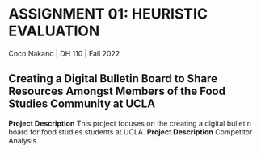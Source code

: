 # ASSIGNMENT 01: HEURISTIC EVALUATION
Coco Nakano | DH 110 | Fall 2022
## Creating a Digital Bulletin Board to Share Resources Amongst Members of the Food Studies Community at UCLA
**Project Description**
This project focuses on the creating a digital bulletin board for food studies students at UCLA.
**Project Description**
Competitor Analysis
